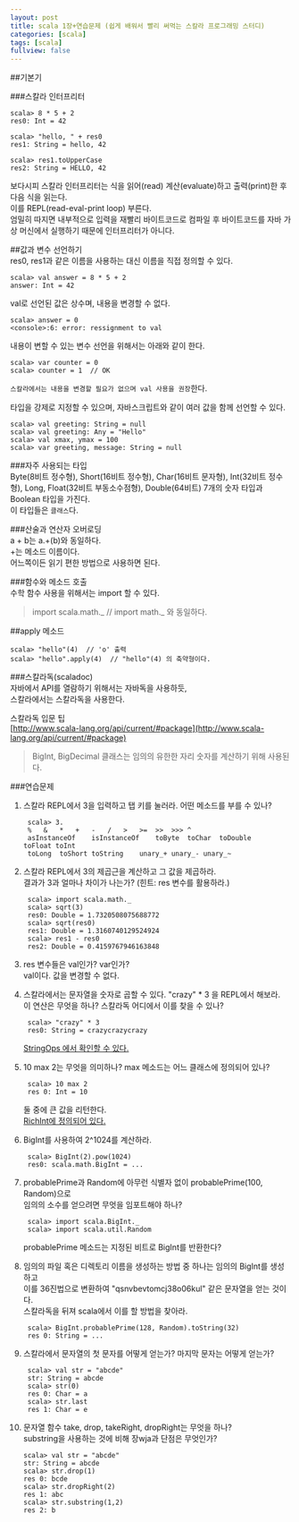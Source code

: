 ```yaml
---
layout: post
title: scala 1장+연습문제 (쉽게 배워서 빨리 써먹는 스칼라 프로그래밍 스터디)
categories: [scala]
tags: [scala]
fullview: false
---
```


##기본기  

###스칼라 인터프리터  
	
	scala> 8 * 5 + 2
	res0: Int = 42

	scala> "hello, " + res0
	res1: String = hello, 42

	scala> res1.toUpperCase
	res2: String = HELLO, 42

보다시피 스칼라 인터프리터는 식을 읽어(read) 계산(evaluate)하고 출력(print)한 후 다음 식을 읽는다.  
이를 REPL(read-eval-print loop) 부른다.  
엄밀히 따지면 내부적으로 입력을 재빨리 바이트코드로 컴파일 후 바이트코드를 자바 가상 머신에서 실행하기 때문에 인터프리터가 아니다.  

##값과 변수 선언하기  
res0, res1과 같은 이름을 사용하는 대신 이름을 직접 정의할 수 있다.  

	scala> val answer = 8 * 5 + 2
	answer: Int = 42

val로 선언된 값은 상수며, 내용을 변경할 수 없다.  
	
	scala> answer = 0
	<console>:6: error: ressignment to val

내용이 변할 수 있는 변수 선언을 위해서는 아래와 같이 한다.  
	
	scala> var counter = 0
	scala> counter = 1  // OK

`스칼라에서는 내용을 변경할 필요가 없으며 val 사용을 권장`한다.  

타입을 강제로 지정할 수 있으며, 자바스크립트와 같이 여러 값을 함께 선언할 수 있다.  

	scala> val greeting: String = null
	scala> val greeting: Any = "Hello"
	scala> val xmax, ymax = 100
	scala> var greeting, message: String = null

###자주 사용되는 타입  
Byte(8비트 정수형), Short(16비트 정수형), Char(16비트 문자형), Int(32비트 정수형), Long, Float(32비트 부동소수점형), Double(64비트) 7개의 숫자 타입과 Boolean 타입을 가진다.  
이 타입들은 `클래스`다.  

###산술과 연산자 오버로딩  
a + b는 a.+(b)와 동일하다.  
+는 메소드 이름이다.  
어느쪽이든 읽기 편한 방법으로 사용하면 된다.  

###함수와 메소드 호출  
수학 함수 사용을 위해서는 import 할 수 있다.  

> import scala.math._ // import math._ 와 동일하다.  

##apply 메소드  
	
	scala> "hello"(4)  // 'o' 출력
	scala> "hello".apply(4)  // "hello"(4) 의 축약형이다.

###스칼라독(scaladoc)  
자바에서 API를 열람하기 위해서는 자바독을 사용하듯,  
스칼라에서는 스칼라독을 사용한다.  

스칼라독 입문 팁  
[http://www.scala-lang.org/api/current/#package](http://www.scala-lang.org/api/current/#package)  

> BigInt, BigDecimal 클래스는 임의의 유한한 자리 숫자를 계산하기 위해 사용된다.  

###연습문제  
1. 스칼라 REPL에서 3을 입력하고 탭 키를 눌러라. 어떤 메소드를 부를 수 있나?  
		
		scala> 3.
		%	&	*	+	-	/	>	>=	>>	>>>	^
		asInstanceOf	isInstanceOf	toByte	toChar	toDouble	toFloat	toInt
		toLong	toShort	toString	unary_+	unary_-	unary_~

2. 스칼라 REPL에서 3의 제곱근을 계산하고 그 값을 제곱하라.  
	결과가 3과 얼마나 차이가 나는가? (힌트: res 변수를 활용하라.)  
		
		scala> import scala.math._
		scala> sqrt(3)
		res0: Double = 1.7320508075688772
		scala> sqrt(res0)
		res1: Double = 1.3160740129524924
		scala> res1 - res0
		res2: Double = 0.4159767946163848

3. res 변수들은 val인가? var인가?  
	val이다. 값을 변경할 수 없다.  

4. 스칼라에서는 문자열을 숫자로 곱할 수 있다. "crazy" * 3 을 REPL에서 해보라.  
	이 연산은 무엇을 하나? 스칼라독 어디에서 이를 찾을 수 있나?  

		scala> "crazy" * 3
		res0: String = crazycrazycrazy

	[StringOps 에서 확인할 수 있다.](http://www.scala-lang.org/api/current/index.html#scala.collection.immutable.StringOps)  

5. 10 max 2는 무엇을 의미하나? max 메소드는 어느 클래스에 정의되어 있나?  
	
		scala> 10 max 2
		res 0: Int = 10

	둘 중에 큰 값을 리턴한다.  
	[RichInt에 정의되어 있다.](http://www.scala-lang.org/api/current/#scala.runtime.RichInt)

6. BigInt를 사용하여 2^1024를 계산하라.  
	
		scala> BigInt(2).pow(1024)
		res0: scala.math.BigInt = ...

7. probablePrime과 Random에 아무런 식별자 없이 probablePrime(100, Random)으로  
	임의의 소수를 얻으려면 무엇을 임포트해야 하나?  

		scala> import scala.BigInt._
		scala> import scala.util.Random

	probablePrime 메소드는 지정된 비트로 BigInt를 반환한다?  

8. 임의의 파일 혹은 디렉토리  이름을 생성하는 방법 중 하나는 임의의 BigInt를 생성하고  
	이를 36진법으로 변환하여 "qsnvbevtomcj38o06kul" 같은 문자열을 얻는 것이다.  
	스칼라독을 뒤져 scala에서 이를 할 방법을 찾아라.  

		scala> BigInt.probablePrime(128, Random).toString(32)
		res 0: String = ...

9. 스칼라에서 문자열의 첫 문자를 어떻게 얻는가? 마지막 문자는 어떻게 얻는가?  
	
		scala> val str = "abcde"
		str: String = abcde
		scala> str(0)
		res 0: Char = a
		scala> str.last
		res 1: Char = e

10. 문자열 함수 take, drop, takeRight, dropRight는 무엇을 하나?  
	substring을 사용하는 것에 비해 장wja과 단점은 무엇인가?  

		scala> val str = "abcde"
		str: String = abcde
		scala> str.drop(1)
		res 0: bcde
		scala> str.dropRight(2)
		res 1: abc
		scala> str.substring(1,2)
		res 2: b

